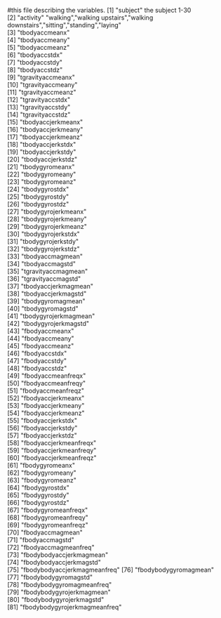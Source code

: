 #this file describing the variables.
[1] "subject"             the subject 1-30            
 [2] "activity"           "walking","walking upstairs","walking downstairs","sitting","standing","laying"         
 [3] "tbodyaccmeanx"               
 [4] "tbodyaccmeany"               
 [5] "tbodyaccmeanz"               
 [6] "tbodyaccstdx"                
 [7] "tbodyaccstdy"                
 [8] "tbodyaccstdz"                
 [9] "tgravityaccmeanx"            
[10] "tgravityaccmeany"            
[11] "tgravityaccmeanz"            
[12] "tgravityaccstdx"             
[13] "tgravityaccstdy"             
[14] "tgravityaccstdz"             
[15] "tbodyaccjerkmeanx"           
[16] "tbodyaccjerkmeany"           
[17] "tbodyaccjerkmeanz"           
[18] "tbodyaccjerkstdx"            
[19] "tbodyaccjerkstdy"            
[20] "tbodyaccjerkstdz"            
[21] "tbodygyromeanx"              
[22] "tbodygyromeany"              
[23] "tbodygyromeanz"              
[24] "tbodygyrostdx"               
[25] "tbodygyrostdy"               
[26] "tbodygyrostdz"               
[27] "tbodygyrojerkmeanx"          
[28] "tbodygyrojerkmeany"          
[29] "tbodygyrojerkmeanz"          
[30] "tbodygyrojerkstdx"           
[31] "tbodygyrojerkstdy"           
[32] "tbodygyrojerkstdz"           
[33] "tbodyaccmagmean"             
[34] "tbodyaccmagstd"              
[35] "tgravityaccmagmean"          
[36] "tgravityaccmagstd"           
[37] "tbodyaccjerkmagmean"         
[38] "tbodyaccjerkmagstd"          
[39] "tbodygyromagmean"            
[40] "tbodygyromagstd"             
[41] "tbodygyrojerkmagmean"        
[42] "tbodygyrojerkmagstd"         
[43] "fbodyaccmeanx"               
[44] "fbodyaccmeany"               
[45] "fbodyaccmeanz"               
[46] "fbodyaccstdx"                
[47] "fbodyaccstdy"                
[48] "fbodyaccstdz"                
[49] "fbodyaccmeanfreqx"           
[50] "fbodyaccmeanfreqy"           
[51] "fbodyaccmeanfreqz"           
[52] "fbodyaccjerkmeanx"           
[53] "fbodyaccjerkmeany"           
[54] "fbodyaccjerkmeanz"           
[55] "fbodyaccjerkstdx"            
[56] "fbodyaccjerkstdy"            
[57] "fbodyaccjerkstdz"            
[58] "fbodyaccjerkmeanfreqx"       
[59] "fbodyaccjerkmeanfreqy"       
[60] "fbodyaccjerkmeanfreqz"       
[61] "fbodygyromeanx"              
[62] "fbodygyromeany"              
[63] "fbodygyromeanz"              
[64] "fbodygyrostdx"               
[65] "fbodygyrostdy"               
[66] "fbodygyrostdz"               
[67] "fbodygyromeanfreqx"          
[68] "fbodygyromeanfreqy"          
[69] "fbodygyromeanfreqz"          
[70] "fbodyaccmagmean"             
[71] "fbodyaccmagstd"              
[72] "fbodyaccmagmeanfreq"         
[73] "fbodybodyaccjerkmagmean"     
[74] "fbodybodyaccjerkmagstd"      
[75] "fbodybodyaccjerkmagmeanfreq" 
[76] "fbodybodygyromagmean"        
[77] "fbodybodygyromagstd"         
[78] "fbodybodygyromagmeanfreq"    
[79] "fbodybodygyrojerkmagmean"    
[80] "fbodybodygyrojerkmagstd"     
[81] "fbodybodygyrojerkmagmeanfreq"

